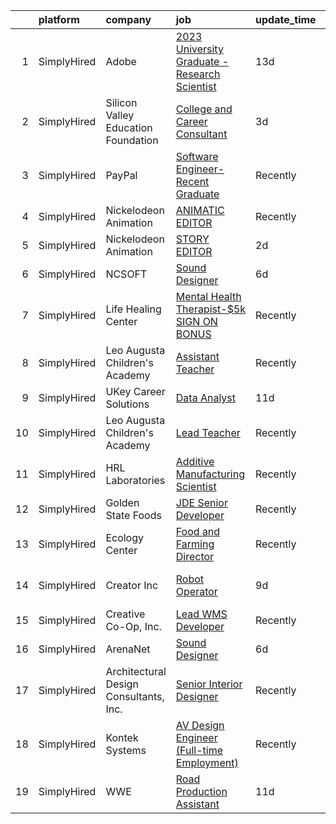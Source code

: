 

|    | platform    | company                                | job                                                                                                                                                            | update_time   | location                  |
|---:|:------------|:---------------------------------------|:---------------------------------------------------------------------------------------------------------------------------------------------------------------|:--------------|:--------------------------|
|  1 | SimplyHired | Adobe                                  | [2023 University Graduate - Research Scientist](https://www.simplyhired.com/job/iWrPe8gVRp1drcl_HNF4pwtH-QPPBZ-niHflOxFB13GpAOm4sc6YfA?q=creative+programming) | 13d           | San Jose, CA              |
|  2 | SimplyHired | Silicon Valley Education Foundation    | [College and Career Consultant](https://www.simplyhired.com/job/V4PzI-QHsORM4-h03UBffheT7V1boHOQJusL4RaLFHLEi0oq0t8eeg?q=creative+programming)                 | 3d            | San Jose, CA              |
|  3 | SimplyHired | PayPal                                 | [Software Engineer- Recent Graduate](https://www.simplyhired.com/job/j3NWIxmhcBI4QX-o4RKX58Ze1V_rUlL3ojygEg3Oiu-5neQhIG1LgA?q=creative+programming)            | Recently      | San Jose, CA +6 locations |
|  4 | SimplyHired | Nickelodeon Animation                  | [ANIMATIC EDITOR](https://www.simplyhired.com/job/C7l5KkKcFWDu0NP_Val9HTB4TpczCAUcDFWPOpB2yltQz0hNfZRgtA?q=creative+programming)                               | Recently      | Burbank, CA               |
|  5 | SimplyHired | Nickelodeon Animation                  | [STORY EDITOR](https://www.simplyhired.com/job/IqtuE4kQXyMRqWvYCU6HXsTWk0tmZVFJuDiRSGbJ8YdZKEJiFRKjLA?q=creative+programming)                                  | 2d            | Burbank, CA               |
|  6 | SimplyHired | NCSOFT                                 | [Sound Designer](https://www.simplyhired.com/job/8gOhgL9xmTsycUwhWW3xiOI_irQyeWtd1QCiEmQt4XrR1wyGUEIg_w?q=creative+programming)                                | 6d            | Bellevue, WA              |
|  7 | SimplyHired | Life Healing Center                    | [Mental Health Therapist-$5k SIGN ON BONUS](https://www.simplyhired.com/job/DjFyfiy8i_4RG34YO0uoXBeWgvYYmbNqTtG8QxAFGO_kJ7lHYdadgQ?q=creative+programming)     | Recently      | Santa Fe, NM              |
|  8 | SimplyHired | Leo Augusta Children's Academy         | [Assistant Teacher](https://www.simplyhired.com/job/tdJQEmcFZppZD6_MbbxUDHu69xuye7V2dKaAOmw11j8KTsN-ZJQbRA?q=creative+programming)                             | Recently      | Blooming Prairie, MN      |
|  9 | SimplyHired | UKey Career Solutions                  | [Data Analyst](https://www.simplyhired.com/job/pnf0zNCWQ1ZNi6Uv4Es4HLSQBHfCjaUVKPakkcrC8wB44lwL3ldVFw?q=creative+programming)                                  | 11d           | Stanford, CA              |
| 10 | SimplyHired | Leo Augusta Children's Academy         | [Lead Teacher](https://www.simplyhired.com/job/qrWsh98N2DcrNxufHHRcHfT6LRj9MdV4F2biisEvdrBk3rpMRGb0jg?q=creative+programming)                                  | Recently      | Blooming Prairie, MN      |
| 11 | SimplyHired | HRL Laboratories                       | [Additive Manufacturing Scientist](https://www.simplyhired.com/job/b6oqbqQlZ4RKWkJ0v8pRApRyMBuR_EiIemXcMCZufwgkjdjJ82Dhgg?q=creative+programming)              | Recently      | Malibu, CA                |
| 12 | SimplyHired | Golden State Foods                     | [JDE Senior Developer](https://www.simplyhired.com/job/bGLfaQQvI_2iRCzEbVSlLB9VoF2f0tAlrcC33qNZDR7bYEDB8riWfw?q=creative+programming)                          | Recently      | Irvine, CA                |
| 13 | SimplyHired | Ecology Center                         | [Food and Farming Director](https://www.simplyhired.com/job/HP5QNTAMCvFikmtDfXcdEQfJZUru42JrMETYZMUxyTaYJorh2zp-FA?q=creative+programming)                     | Recently      | West Berkeley, CA         |
| 14 | SimplyHired | Creator Inc                            | [Robot Operator](https://www.simplyhired.com/job/4XPwvmlbKPl9mZRjZvxhdsJ0QqDSQsN1AYZXH-CSASvOKr2NI2fhqw?q=creative+programming)                                | 9d            | Fremont, CA +1 location   |
| 15 | SimplyHired | Creative Co-Op, Inc.                   | [Lead WMS Developer](https://www.simplyhired.com/job/iwL1kMHVKmJhgyufCmYeB_GuT_nYFDiFZ1A3AgDGEiCvRTBj2Mk3nQ?q=creative+programming)                            | Recently      | Memphis, TN               |
| 16 | SimplyHired | ArenaNet                               | [Sound Designer](https://www.simplyhired.com/job/rThG5IY9IzWMAoan9hcJnI7UxDCG6Ihg__kK3_DSy7e3u3DOyW-XHQ?q=creative+programming)                                | 6d            | Bellevue, WA              |
| 17 | SimplyHired | Architectural Design Consultants, Inc. | [Senior Interior Designer](https://www.simplyhired.com/job/HdFSC3BGIzo4bWa4WebwcwObmiqei7cajh7cLti1vSjGvSRtaEkeAg?q=creative+programming)                      | Recently      | Madison, WI               |
| 18 | SimplyHired | Kontek Systems                         | [AV Design Engineer (Full-time Employment)](https://www.simplyhired.com/job/0vonORRrQ8F_-OnaP7FruNFTpTHWqsYacgBsioJq-IiAPbYZ2PXX0Q?q=creative+programming)     | Recently      | Durham, NC                |
| 19 | SimplyHired | WWE                                    | [Road Production Assistant](https://www.simplyhired.com/job/AXuCyRa8P1Y1CvaZl4Mf7fOxE0D-1EsqTmkb_qsE8kTwmRYrYRUgTQ?q=creative+programming)                     | 11d           | Remote                    |